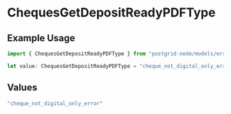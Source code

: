 # ChequesGetDepositReadyPDFType

## Example Usage

```typescript
import { ChequesGetDepositReadyPDFType } from "postgrid-node/models/errors";

let value: ChequesGetDepositReadyPDFType = "cheque_not_digital_only_error";
```

## Values

```typescript
"cheque_not_digital_only_error"
```